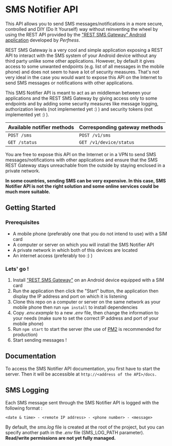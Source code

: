# SMS Notifier API

This API allows you to send SMS messages/notifications in a more secure, controlled and DIY (Do It Yourself) way without reinventing the wheel by using the REST API provided by the ["REST SMS Gateway" Android application](https://play.google.com/store/apps/details?id=com.perfness.smsgateway.rest) developed by *Perfness*.

REST SMS Gateway is a very cool and simple application exposing a REST API to interact with the SMS system of your Android device without any third party unlike some other applications. However, by default it gives access to some unwanted endpoints (e.g. list of all messages in the mobile phone) and does not seem to have a lot of security measures. That's not very ideal in the case you would want to expose this API on the Internet to send SMS messages or notifications with other applications.

This SMS Notifier API is meant to act as an middleman between your applications and the REST SMS Gateway by giving access only to some endpoints and by adding some security measures like message logging, authorization levels (not implemented yet :) ) and security tokens (not implemented yet :) ).

| Available notifier methods | Corresponding gateway methods |
|-----------------|-------------------------------|
|`POST /sms` | `POST /v1/sms` |
|`GET /status` | `GET /v1/device/status` |

You are free to expose this API on the Internet or in a VPN to send SMS messages/notifications with other applications and ensure that the SMS REST Gateway stays unreachable from the outside by staying enclosed in a private network.

**In some countries, sending SMS can be very expensive. In this case, SMS Notifier API is not the right solution and some online services could be much more suitable.**

## Getting Started

### Prerequisites
* A mobile phone (preferably one that you do not intend to use) with a SIM card
* A computer or server on which you will install the SMS Notifier API
* A private network in which both of this devices are located
* An internet access (preferably too :) )

### Lets' go !

1. Install ["REST SMS Gateway"](https://play.google.com/store/apps/details?id=com.perfness.smsgateway.rest) on an Android device equipped with a SIM card
2. Run the application then click the "Start" button, the application then display the IP address and port on which it is listening
3. Clone this repo on a computer or server on the same network as your mobile phone then run ```npm install``` to install dependencies
4. Copy *.env.example* to a new *.env* file, then change the information to your needs (make sure to set the correct IP address and port of your mobile phone)
5. Run ```npm start``` to start the server (the use of [PM2](http://pm2.keymetrics.io/) is recommended for production)
6. Start sending messages !

## Documentation
To access the SMS Notifier API documentation, you first have to start the server. Then it will be accessible at ```http://<address of the API>/docs.```

## SMS Logging
Each SMS message sent through the SMS Notifier API is logged with the following format : 

```
<date & time> - <remote IP address> - <phone number> - <message>
```

By default, the *sms.log* file is created at the root of the project, but you can specify another path in the *.env* file (SMS_LOG_PATH parameter). **Read/write permissions are not yet fully managed.**

